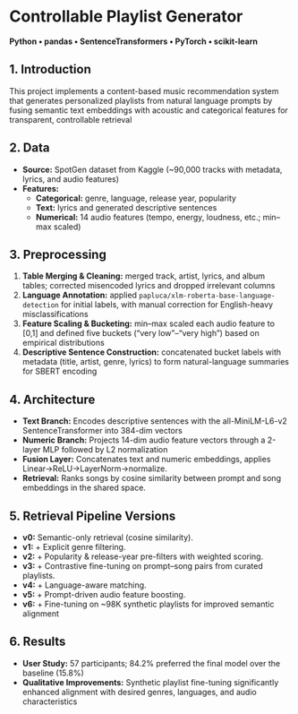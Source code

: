 # Controllable Playlist Generator

**Python • pandas • SentenceTransformers • PyTorch • scikit-learn**

## 1. Introduction

This project implements a content-based music recommendation system that generates personalized playlists from natural language prompts by fusing semantic text embeddings with acoustic and categorical features for transparent, controllable retrieval

## 2. Data

- **Source:** SpotGen dataset from Kaggle (~90,000 tracks with metadata, lyrics, and audio features) 
- **Features:**  
  - **Categorical:** genre, language, release year, popularity  
  - **Text:** lyrics and generated descriptive sentences  
  - **Numerical:** 14 audio features (tempo, energy, loudness, etc.; min–max scaled)

## 3. Preprocessing

1. **Table Merging & Cleaning:** merged track, artist, lyrics, and album tables; corrected misencoded lyrics and dropped irrelevant columns  
2. **Language Annotation:** applied `papluca/xlm-roberta-base-language-detection` for initial labels, with manual correction for English-heavy misclassifications 
3. **Feature Scaling & Bucketing:** min–max scaled each audio feature to [0,1] and defined five buckets (“very low”–“very high”) based on empirical distributions
4. **Descriptive Sentence Construction:** concatenated bucket labels with metadata (title, artist, genre, lyrics) to form natural-language summaries for SBERT encoding 

## 4. Architecture

- **Text Branch:** Encodes descriptive sentences with the all-MiniLM-L6-v2 SentenceTransformer into 384-dim vectors 
- **Numeric Branch:** Projects 14-dim audio feature vectors through a 2-layer MLP followed by L2 normalization 
- **Fusion Layer:** Concatenates text and numeric embeddings, applies Linear→ReLU→LayerNorm→normalize.  
- **Retrieval:** Ranks songs by cosine similarity between prompt and song embeddings in the shared space.

## 5. Retrieval Pipeline Versions

- **v0:** Semantic-only retrieval (cosine similarity).  
- **v1:** + Explicit genre filtering.  
- **v2:** + Popularity & release-year pre-filters with weighted scoring.  
- **v3:** + Contrastive fine-tuning on prompt–song pairs from curated playlists.  
- **v4:** + Language-aware matching.  
- **v5:** + Prompt-driven audio feature boosting.  
- **v6:** + Fine-tuning on ~98K synthetic playlists for improved semantic alignment

## 6. Results

- **User Study:** 57 participants; 84.2% preferred the final model over the baseline (15.8%)  
- **Qualitative Improvements:** Synthetic playlist fine-tuning significantly enhanced alignment with desired genres, languages, and audio characteristics 
